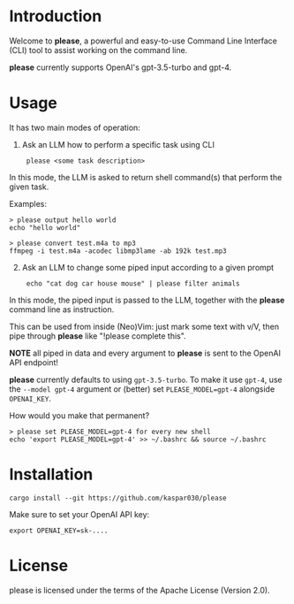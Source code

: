 # Introduction

Welcome to **please**, a powerful and easy-to-use Command Line Interface (CLI) tool
to assist working on the command line.

**please** currently supports OpenAI's gpt-3.5-turbo and gpt-4.

# Usage

It has two main modes of operation:

1. Ask an LLM how to perform a specific task using CLI

        please <some task description>

In this mode, the LLM is asked to return shell command(s) that perform the given
task.

Examples:

```shell
> please output hello world
echo "hello world"
```

```shell
> please convert test.m4a to mp3
ffmpeg -i test.m4a -acodec libmp3lame -ab 192k test.mp3
```

2. Ask an LLM to change some piped input according to a given prompt

        echo "cat dog car house mouse" | please filter animals

In this mode, the piped input is passed to the LLM, together with the
**please** command line as instruction.

This can be used from inside (Neo)Vim: just mark some text with v/V, then pipe
through **please** like "!please complete this".

**NOTE** all piped in data and every argument to **please** is sent to the OpenAI
API endpoint!

**please** currently defaults to using `gpt-3.5-turbo`. To make it use `gpt-4`, 
use the `--model gpt-4` argument or (better) set `PLEASE_MODEL=gpt-4` alongside
`OPENAI_KEY`.

How would you make that permanent?

```
> please set PLEASE_MODEL=gpt-4 for every new shell
echo 'export PLEASE_MODEL=gpt-4' >> ~/.bashrc && source ~/.bashrc
```

# Installation

    cargo install --git https://github.com/kaspar030/please

Make sure to set your OpenAI API key:

    export OPENAI_KEY=sk-....

# License

please is licensed under the terms of the Apache License (Version 2.0).
